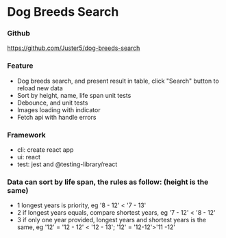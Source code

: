 # Dog Breeds Search

### Github

https://github.com/Juster5/dog-breeds-search

### Feature

- Dog breeds search, and present result in table, click "Search" button to reload new data
- Sort by height, name, life span unit tests
- Debounce, and unit tests
- Images loading with indicator
- Fetch api with handle errors

### Framework

- cli: create react app
- ui: react
- test: jest and @testing-library/react

### Data can sort by life span, the rules as follow: (height is the same)

- 1 longest years is priority, eg '8 - 12' < '7 - 13'
- 2 if longest years equals, compare shortest years, eg '7 - 12' < '8 - 12'
- 3 if only one year provided, longest years and shortest years is the same, eg '12' = '12 - 12' < '12 - 13'; '12' = '12-12'>'11 -12'
